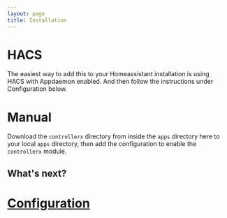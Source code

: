 ```yaml
---
layout: page
title: Installation
---
```


# HACS

The easiest way to add this to your Homeassistant installation is using HACS with Appdaemon enabled. And then follow the instructions under Configuration below.

# Manual

Download the `controllerx` directory from inside the `apps` directory here to your local `apps` directory, then add the configuration to enable the `controllerx` module.

## What's next?

# [Configuration](/start/configuration)
